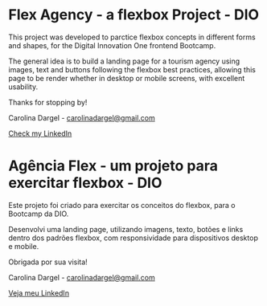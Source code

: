# Flex Agency - a flexbox Project - DIO

This project was developed to parctice flexbox concepts in different forms and shapes, for the Digital Innovation One frontend Bootcamp.

The general idea is to build a landing page for a tourism agency using images, text and buttons following the flexbox best practices, allowing this page to be render whether in desktop or mobile screens, with excellent usability.

Thanks for stopping by!

Carolina Dargel - carolinadargel@gmail.com

[Check my LinkedIn](https://www.linkedin.com/in/carolinadargel/)



# Agência Flex - um projeto para exercitar flexbox - DIO

Este projeto foi criado para exercitar os conceitos do flexbox, para o Bootcamp da DIO.

Desenvolvi uma landing page, utilizando imagens, texto, botões e links dentro dos padrões flexbox, com responsividade para dispositivos desktop e mobile.

Obrigada por sua visita!

Carolina Dargel - carolinadargel@gmail.com

[Veja meu LinkedIn](https://www.linkedin.com/in/carolinadargel/)

